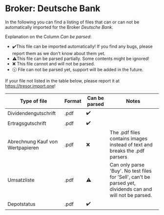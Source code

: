 # Broker: Deutsche Bank

In the following you can find a listing of files that can or can not be automatically imported for the Broker
_Deutsche Bank_.

Explanation on the Column _Can be parsed_:

- ✔️This file can be imported automatically! If you find any bugs, please report them as we don't know about them yet.
- ⚠️This file can be parsed partially. Some contents might be ignored!
- ❌ This file cannot and will not be parsed.
- 🕥 File can not be parsed yet, support will be added in the future.

If your file not listed in the table below, please report it at https://tresor.import.one!

| Type of file                     | Format | Can be parsed | Notes                                                                                                      |
| -------------------------------- | ------ | ------------- | ---------------------------------------------------------------------------------------------------------- |
| Dividendengutschrift             | .pdf   | ✔️            |                                                                                                            |
| Ertragsgutschrift                | .pdf   | ✔️            |                                                                                                            |
| Abrechnung Kauf von Wertpapieren | .pdf   | ❌            | The .pdf files contains images instead of text and breaks the .pdf parsers                                 |
| Umsatzliste                      | .pdf   | ⚠️            | Can only parse 'Buy'. No test files for 'Sell', can't be parsed yet, dividends can and will not be parsed. |
| Depotstatus                      | .pdf   | ✔️            |                                                                                                            |
